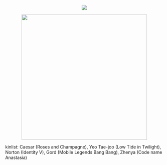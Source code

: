 <div id="header" align="center">
  
![](https://komarev.com/ghpvc/?username=EVILRUSSIAN&label=^__^&color=9fbab8&style=plastic&base=100)

<p align="center">

<p align="center">

<img src="https://files.catbox.moe/760vzy.PNG" width="400">

</p>

<div id="header" align="left">
  
kinlist: Caesar (Roses and Champagne), Yeo Tae-joo (Low Tide in Twilight), Norton (Identity V), Gord (Mobile Legends Bang Bang), Zhenya (Code name Anastasia)

